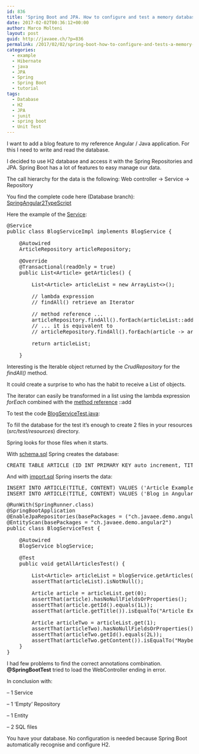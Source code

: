 ```yaml
---
id: 836
title: 'Spring Boot and JPA. How to configure and test a memory database (H2) &#8211; Tutorial'
date: 2017-02-02T00:36:12+00:00
author: Marco Molteni
layout: post
guid: http://javaee.ch/?p=836
permalink: /2017/02/02/spring-boot-how-to-configure-and-tests-a-memory-database-h2-tutorial/
categories:
  - example
  - Hibernate
  - java
  - JPA
  - Spring
  - Spring Boot
  - tutorial
tags:
  - Database
  - H2
  - JPA
  - junit
  - spring boot
  - Unit Test
---
```

I want to add a blog feature to my reference Angular / Java application. For this I need to write and read the database.

I decided to use H2 database and access it with the Spring Repositories and JPA. Spring Boot has a lot of features to easy manage our data.

The call hierarchy for the data is the following: Web controller -> Service -> Repository

You find the complete code here (Database branch): <a href="https://github.com/marco76/SpringAngular2TypeScript/tree/feature/database/server/src" target="_blank">SpringAngular2TypeScript</a>

Here the example of the <a href="https://github.com/marco76/SpringAngular2TypeScript/blob/feature/database/server/src/main/java/ch/javaee/demo/angular2/service/blog/BlogServiceImpl.java" target="_blank">Service</a>:

<pre class="brush: java; title: ; notranslate" title="">@Service
public class BlogServiceImpl implements BlogService {

    @Autowired
    ArticleRepository articleRepository;

    @Override
    @Transactional(readOnly = true)
    public List&lt;Article&gt; getArticles() {

        List&lt;Article&gt; articleList = new ArrayList&lt;&gt;();

        // lambda expression
        // findAll() retrieve an Iterator

        // method reference ...
        articleRepository.findAll().forEach(articleList::add);
        // ... it is equivalent to
        // articleRepository.findAll().forEach(article -&gt; articleList.add(article));

        return articleList;

    }
</pre>

Interesting is the Iterable object returned by the _CrudRepository_ for the _findAll()_ method.
  
It could create a surprise to who has the habit to receive a List of objects.
  
The iterator can easily be transformed in a list using the lambda expression _forEach_ combined with the <a href="https://docs.oracle.com/javase/tutorial/java/javaOO/methodreferences.html" target="_blank">method reference</a> ::add

To test the code <a href="https://github.com/marco76/SpringAngular2TypeScript/blob/feature/database/server/src/test/java/ch/javaee/demo/angular2/service/blog/BlogServiceTest.java" target="_blank">BlogServiceTest.java</a>:

To fill the database for the test it&#8217;s enough to create 2 files in your resources (_src/test/resources_) directory.
  
Spring looks for those files when it starts.
  
With <a href="https://github.com/marco76/SpringAngular2TypeScript/blob/feature/database/server/src/test/resources/schema.sql" target="_blank">schema.sql</a> Spring creates the database:

<pre class="brush: sql; title: ; notranslate" title="">CREATE TABLE ARTICLE (ID INT PRIMARY KEY auto_increment, TITLE VARCHAR2(100), CONTENT TEXT)
</pre>

And with <a href="https://github.com/marco76/SpringAngular2TypeScript/blob/feature/database/server/src/test/resources/schema.sql" target="_blank">import.sql</a> Spring inserts the data:

<pre class="brush: sql; title: ; notranslate" title="">INSERT INTO ARTICLE(TITLE, CONTENT) VALUES ('Article Example', 'Hello World from Java and H2');
INSERT INTO ARTICLE(TITLE, CONTENT) VALUES ('Blog in Angular ?', 'Maybe for fun');
</pre>

<pre class="brush: java; title: ; notranslate" title="">@RunWith(SpringRunner.class)
@SpringBootApplication
@EnableJpaRepositories(basePackages = ("ch.javaee.demo.angular2"))
@EntityScan(basePackages = "ch.javaee.demo.angular2")
public class BlogServiceTest {

    @Autowired
    BlogService blogService;

    @Test
    public void getAllArticlesTest() {

        List&lt;Article&gt; articleList = blogService.getArticles();
        assertThat(articleList).isNotNull();

        Article article = articleList.get(0);
        assertThat(article).hasNoNullFieldsOrProperties();
        assertThat(article.getId().equals(1L));
        assertThat(article.getTitle()).isEqualTo("Article Example");

        Article articleTwo = articleList.get(1);
        assertThat(articleTwo).hasNoNullFieldsOrProperties();
        assertThat(articleTwo.getId().equals(2L));
        assertThat(articleTwo.getContent()).isEqualTo("Maybe for fun");
    }
}
</pre>

I had few problems to find the correct annotations combination. **@SpringBootTest** tried to load the WebController ending in error.

In conclusion with:
  
&#8211; 1 Service
  
&#8211; 1 &#8216;Empty&#8217; Repository
  
&#8211; 1 Entity
  
&#8211; 2 SQL files

You have your database. No configuration is needed because Spring Boot automatically recognise and configure H2.